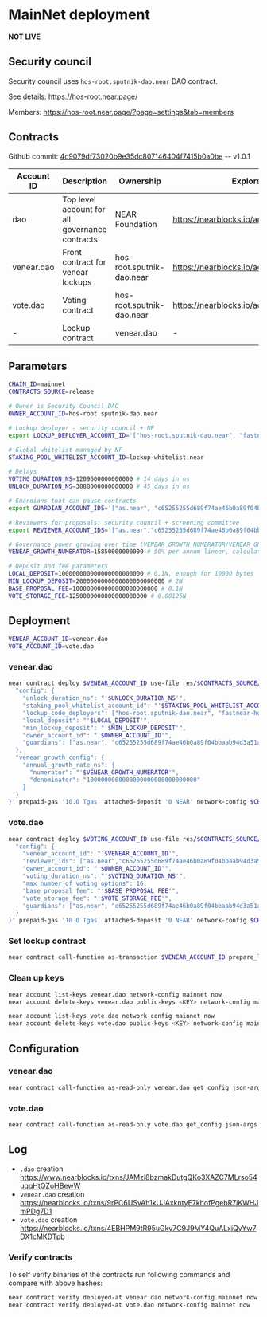 # MainNet deployment

**NOT LIVE**

## Security council

Security council uses `hos-root.sputnik-dao.near` DAO contract.

See details: https://hos-root.near.page/

Members: https://hos-root.near.page/?page=settings&tab=members

## Contracts

Github commit: [4c9079df73020b9e35dc807146404f7415b0a0be](https://github.com/fastnear/house-of-stake-contracts/tree/4c9079df73020b9e35dc807146404f7415b0a0be) -- v1.0.1

| Account ID | Description | Ownership | Explorer | Contract Hash |
| - | - | - | - | - |
| dao | Top level account for all governance contracts | NEAR Foundation | https://nearblocks.io/address/dao | - |
| venear.dao | Front contract for venear lockups | hos-root.sputnik-dao.near | https://nearblocks.io/address/vnear.dao | 3hGeRfDqDzPBpXyDrnCTMoBTdP2Ly4AypjemR6uebj3G |
| vote.dao | Voting contract | hos-root.sputnik-dao.near | https://nearblocks.io/address/vote.dao | 8AgTdvpLpJcYrGJK3jcS718adCwiTXYRRA5Qx4pT6xqd |
| - | Lockup contract | venear.dao | - | EV4eXNuKVkcYisktcT4sk9XfFFRvcefy51Qs2hQkhnK1 |

## Parameters

```bash
CHAIN_ID=mainnet
CONTRACTS_SOURCE=release

# Owner is Security Council DAO
OWNER_ACCOUNT_ID=hos-root.sputnik-dao.near

# Lockup deployer - security council + NF
export LOCKUP_DEPLOYER_ACCOUNT_ID='["hos-root.sputnik-dao.near", "fastnear-hos.near", "voteagora.near", "root.near"]'

# Global whitelist managed by NF
STAKING_POOL_WHITELIST_ACCOUNT_ID=lockup-whitelist.near

# Delays
VOTING_DURATION_NS=1209600000000000 # 14 days in ns
UNLOCK_DURATION_NS=3888000000000000 # 45 days in ns

# Guardians that can pause contracts
export GUARDIAN_ACCOUNT_IDS='["as.near", "c65255255d689f74ae46b0a89f04bbaab94d3a51ab9dc4b79b1e9b61e7cf6816","e953bb69d1129e4da87b99739373884a0b57d5e64a65fdc868478f22e6c31eac", "fastnear-hos.near", "lane.near", "root.near"]'

# Reviewers for proposals: security council + screening committee
export REVIEWER_ACCOUNT_IDS='["as.near","c65255255d689f74ae46b0a89f04bbaab94d3a51ab9dc4b79b1e9b61e7cf6816","e953bb69d1129e4da87b99739373884a0b57d5e64a65fdc868478f22e6c31eac", "fastnear-hos.near", "lane.near", "root.near", "guiwickb.near", "gauntletgov.near"]'

# Governance power growing over time (VENEAR_GROWTH_NUMERATOR/VENEAR_GROWTH_DENOMINATOR)*(1B*365*60*60*24)
VENEAR_GROWTH_NUMERATOR=15850000000000 # 50% per annum linear, calculated in ns

# Deposit and fee parameters
LOCAL_DEPOSIT=100000000000000000000000 # 0.1N, enough for 10000 bytes
MIN_LOCKUP_DEPOSIT=2000000000000000000000000 # 2N
BASE_PROPOSAL_FEE=100000000000000000000000 # 0.1N
VOTE_STORAGE_FEE=1250000000000000000000 # 0.00125N
```

## Deployment

```bash
VENEAR_ACCOUNT_ID=venear.dao
VOTE_ACCOUNT_ID=vote.dao
```

### venear.dao

```bash
near contract deploy $VENEAR_ACCOUNT_ID use-file res/$CONTRACTS_SOURCE/venear_contract.wasm with-init-call new json-args '{
  "config": {
    "unlock_duration_ns": "'$UNLOCK_DURATION_NS'",
    "staking_pool_whitelist_account_id": "'$STAKING_POOL_WHITELIST_ACCOUNT_ID'",
    "lockup_code_deployers": ["hos-root.sputnik-dao.near", "fastnear-hos.near", "voteagora.near", "root.near"],
    "local_deposit": "'$LOCAL_DEPOSIT'",
    "min_lockup_deposit": "'$MIN_LOCKUP_DEPOSIT'",
    "owner_account_id": "'$OWNER_ACCOUNT_ID'",
    "guardians": ["as.near", "c65255255d689f74ae46b0a89f04bbaab94d3a51ab9dc4b79b1e9b61e7cf6816","e953bb69d1129e4da87b99739373884a0b57d5e64a65fdc868478f22e6c31eac", "fastnear-hos.near", "lane.near", "root.near"]
  },
  "venear_growth_config": {
    "annual_growth_rate_ns": {
      "numerator": "'$VENEAR_GROWTH_NUMERATOR'",
      "denominator": "1000000000000000000000000000000"
    }
  }
}' prepaid-gas '10.0 Tgas' attached-deposit '0 NEAR' network-config $CHAIN_ID sign-with-keychain send
```

### vote.dao

```bash
near contract deploy $VOTING_ACCOUNT_ID use-file res/$CONTRACTS_SOURCE/voting_contract.wasm with-init-call new json-args '{
  "config": {
    "venear_account_id": "'$VENEAR_ACCOUNT_ID'",
    "reviewer_ids": ["as.near","c65255255d689f74ae46b0a89f04bbaab94d3a51ab9dc4b79b1e9b61e7cf6816","e953bb69d1129e4da87b99739373884a0b57d5e64a65fdc868478f22e6c31eac", "fastnear-hos.near", "lane.near", "root.near", "guiwickb.near", "gauntletgov.near"],
    "owner_account_id": "'$OWNER_ACCOUNT_ID'",
    "voting_duration_ns": "'$VOTING_DURATION_NS'",
    "max_number_of_voting_options": 16,
    "base_proposal_fee": "'$BASE_PROPOSAL_FEE'",
    "vote_storage_fee": "'$VOTE_STORAGE_FEE'",
    "guardians": ["as.near", "c65255255d689f74ae46b0a89f04bbaab94d3a51ab9dc4b79b1e9b61e7cf6816","e953bb69d1129e4da87b99739373884a0b57d5e64a65fdc868478f22e6c31eac", "fastnear-hos.near", "lane.near", "root.near"]
  }
}' prepaid-gas '10.0 Tgas' attached-deposit '0 NEAR' network-config $CHAIN_ID sign-with-keychain send
```

### Set lockup contract

```bash
near contract call-function as-transaction $VENEAR_ACCOUNT_ID prepare_lockup_code file-args res/$CONTRACTS_SOURCE/lockup_contract.wasm prepaid-gas '100.0 Tgas' attached-deposit '1.98 NEAR' sign-as $LOCKUP_DEPLOYER_ACCOUNT_ID network-config $CHAIN_ID
```

### Clean up keys

```bash
near account list-keys venear.dao network-config mainnet now
near account delete-keys venear.dao public-keys <KEY> network-config mainnet

near account list-keys vote.dao network-config mainnet now
near account delete-keys vote.dao public-keys <KEY> network-config mainnet
```

## Configuration

### venear.dao

```bash
near contract call-function as-read-only venear.dao get_config json-args {} network-config mainnet now
```

### vote.dao

```bash
near contract call-function as-read-only vote.dao get_config json-args {} network-config mainnet now
```

## Log

- `.dao` creation https://www.nearblocks.io/txns/JAMzi8bzmakDutgQKo3XAZC7MLrso54uqqHtQZoHBewW
- `venear.dao` creation https://nearblocks.io/txns/9rPC6USyAh1kUJAxkntyE7khofPgebR7jKWHJmPDg7D1
- `vote.dao` creation https://nearblocks.io/txns/4EBHPM9tR95uGky7C9J9MY4QuALxjQyYw7DX1cMKDTpb


### Verify contracts

To self verify binaries of the contracts run following commands and compare with above hashes:

```bash
near contract verify deployed-at venear.dao network-config mainnet now
near contract verify deployed-at vote.dao network-config mainnet now
```
